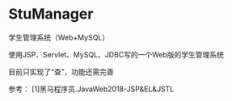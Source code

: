 # StuManager
学生管理系统（Web+MySQL）

使用JSP、Servlet、MySQL、JDBC写的一个Web版的学生管理系统

目前只实现了“查”，功能还需完善

参考：
[1]黑马程序员.JavaWeb2018-JSP&EL&JSTL

